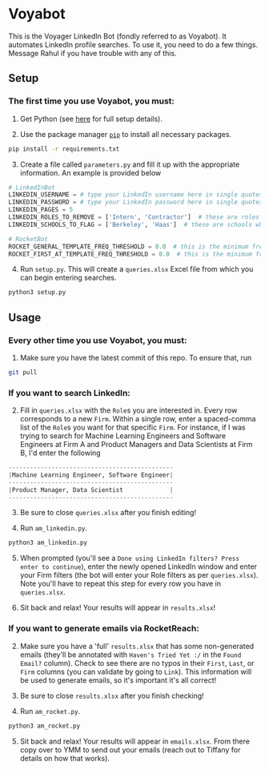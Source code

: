 # Voyabot

This is the Voyager LinkedIn Bot (fondly referred to as Voyabot). It automates LinkedIn profile searches. To use it, you need to do a few things. Message Rahul if you have trouble with any of this.

## Setup

### The first time you use Voyabot, you must:

1. Get Python (see [here](https://inst.eecs.berkeley.edu/~cs61a/sp20/lab/lab00/) for full setup details).

2. Use the package manager [`pip`](https://pip.pypa.io/en/stable/) to install all necessary packages.
```bash 
pip install -r requirements.txt
```

3. Create a file called `parameters.py` and fill it up with the appropriate information. An example is provided below
```python
# LinkedInBot
LINKEDIN_USERNAME = # type your LinkedIn username here in single quotes
LINKEDIN_PASSWORD = # type your LinkedIn password here in single quotes
LINKEDIN_PAGES = 5
LINKEDIN_ROLES_TO_REMOVE = ['Intern', 'Contractor']  # these are roles you want removed from your searches
LINKEDIN_SCHOOLS_TO_FLAG = ['Berkeley', 'Haas']  # these are schools whose alumni are tracked

# RocketBot
ROCKET_GENERAL_TEMPLATE_FREQ_THRESHOLD = 0.0  # this is the minimum frequency an email template must have on RocketReach to be included
ROCKET_FIRST_AT_TEMPLATE_FREQ_THRESHOLD = 0.0  # this is the minimum frequency the 'first@firm.com' email template must have on RocketReach to be included
```

4. Run `setup.py`. This will create a `queries.xlsx` Excel file from which you can begin entering searches.
```bash
python3 setup.py
```

## Usage

### Every other time you use Voyabot, you must:

1. Make sure you have the latest commit of this repo. To ensure that, run
```bash
git pull
```

### If you want to search LinkedIn:

2. Fill in `queries.xlsx` with the `Role`s you are interested in. Every row corresponds to a new `Firm`. Within a single row, enter a spaced-comma list of the `Role`s you want for that specific `Firm`. For instance, if I was trying to search for Machine Learning Engineers and Software Engineers at Firm A and Product Managers and Data Scientists at Firm B, I'd enter the following
```python
----------------------------------------------
|Machine Learning Engineer, Software Engineer|
----------------------------------------------
|Product Manager, Data Scientist             |
----------------------------------------------
```

3. Be sure to close `queries.xlsx` after you finish editing!

4. Run `am_linkedin.py`.
```bash
python3 am_linkedin.py
```

5. When prompted (you'll see a `Done using LinkedIn filters? Press enter to continue`), enter the newly opened LinkedIn window and enter your Firm filters (the bot will enter your Role filters as per `queries.xlsx`). Note you'll have to repeat this step for every row you have in `queries.xlsx`.

6. Sit back and relax! Your results will appear in `results.xlsx`!

### If you want to generate emails via RocketReach:

2. Make sure you have a 'full' `results.xlsx` that has some non-generated emails (they'll be annotated with `Haven's Tried Yet :/` in the `Found Email?` column). Check to see there are no typos in their `First`, `Last`, or `Firm` columns (you can validate by going to `Link`). This information will be used to generate emails, so it's important it's all correct!

3. Be sure to close `results.xlsx` after you finish checking!

4. Run `am_rocket.py`.
```bash
python3 am_rocket.py
```

5. Sit back and relax! Your results will appear in `emails.xlsx`. From there copy over to YMM to send out your emails (reach out to Tiffany for details on how that works).
